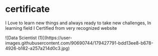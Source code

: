 # certificate
<p>I Love to learn new things and always ready to take new challenges, In learning field I Certified from very recognized website</p>
![Data Scientist (1)](https://user-images.githubusercontent.com/90690744/179427791-bdd13ee8-b678-4926-b182-a257a214d0c3.jpg)

